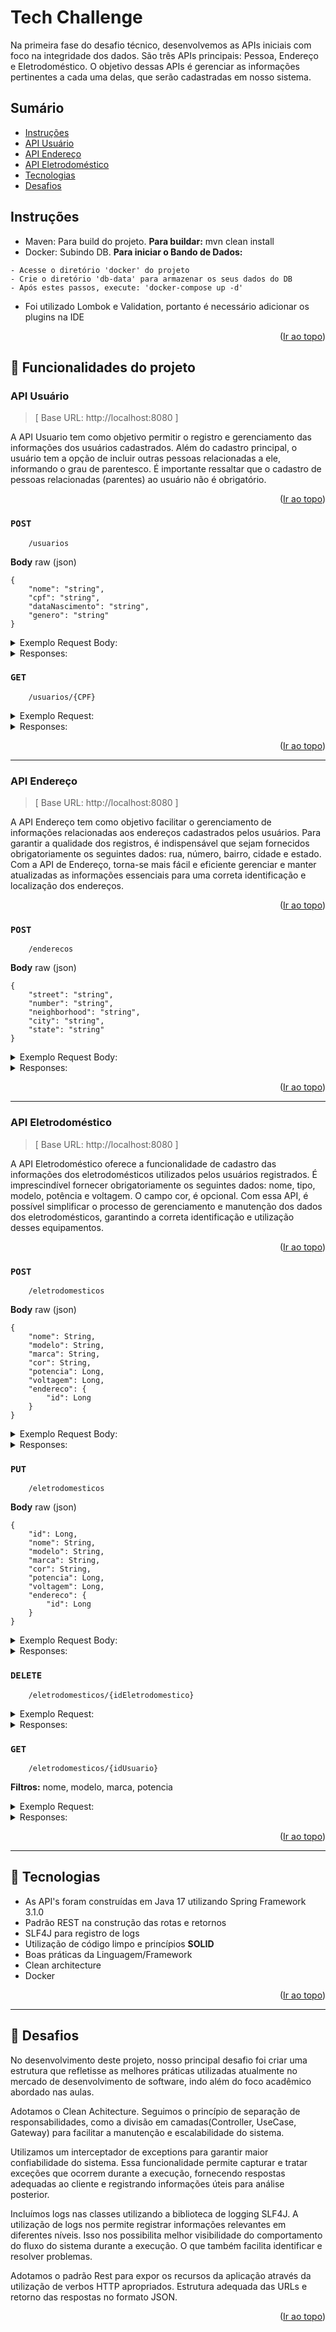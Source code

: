 <a name="readme-top"></a>
# Tech Challenge

Na primeira fase do desafio técnico, desenvolvemos as APIs iniciais com foco na integridade dos dados. 
São três APIs principais: Pessoa, Endereço e Eletrodoméstico. O objetivo dessas APIs é gerenciar as informações pertinentes a cada uma delas, que serão cadastradas em nosso sistema.


## Sumário
* [Instruções](#instruções)
* [API Usuário](#api-usuário)
* [API Endereço](#api-endereço)
* [API Eletrodoméstico](#api-eletrodoméstico)
* [Tecnologias](#tecnologias)
* [Desafios](#desafios)


## Instruções

- Maven: Para build do projeto. **Para buildar:** mvn clean install
- Docker: Subindo DB. **Para iniciar o Bando de Dados:**
```
- Acesse o diretório 'docker' do projeto
- Crie o diretório 'db-data' para armazenar os seus dados do DB
- Após estes passos, execute: 'docker-compose up -d'
```
- Foi utilizado Lombok e Validation, portanto é necessário adicionar os plugins na IDE

<p align="right">(<a href="#readme-top">Ir ao topo</a>)</p>

<a name="funcionalidades-do-projeto"></a>
## 🔨  Funcionalidades do projeto

### API Usuário

>[ Base URL: http://localhost:8080 ]


A API Usuario tem como objetivo permitir o registro e gerenciamento das informações dos usuários cadastrados.
Além do cadastro principal, o usuário tem a opção de incluir outras pessoas relacionadas a ele, informando o grau de parentesco.
É importante ressaltar que o cadastro de pessoas relacionadas (parentes) ao usuário não é obrigatório.

<p align="right">(<a href="#readme-top">Ir ao topo</a>)</p>

### ``POST``

```
	/usuarios
```

**Body** raw (json)

```
{
    "nome": "string",
    "cpf": "string",
    "dataNascimento": "string",
    "genero": "string"
}
```


<details>
  <summary>Exemplo Request Body:</summary>


```
curl --location 'http://localhost:8080/usuarios' \
--header 'Content-Type: application/json' \
--data '{
    "nome": "Pedro Gonçalves Nunes",
    "cpf": "041.276.747-33",
    "dataNascimento": "1990-10-02",
    "genero": "MASCULINO"
}'
```
</details>



<details>
  <summary>Responses:</summary>

201 - _Created_
- Será retornado o id do registro criado

```
1
```

400 - _Bad Request_

```
{
  "code": "tc.argumentNotValid",
  "message": "birthDate:deve ser uma data passada;"
}
```

422 - _Unprocessable Entity_
- Caso o CPF já esteja cadastrado

```
{
	"code": "tc.person.CpfAlreadyRegistered",
	"message": "CPF já cadastrado."
}
```

500 - _Internal Server Error_

```
{
	"code": "tc.person.errorToAccessDatabase",
	"message": "Ocorreu um erro ao acessar o banco de dados."
}
```
</details>

### ``GET``

```
	/usuarios/{CPF}
```

<details>
  <summary>Exemplo Request:</summary>


```
curl --location --request GET 'http://localhost:8080/usuarios/041.276.747-33' \
--header 'Content-Type: application/json'
```
</details>



<details>
  <summary>Responses:</summary>

200 - _OK_
- Será retornado o usuário

```
{
    "id": 2,
    "nome": "Pedro Gonçalves Nunes",
    "cpf": "04127674733",
    "dataNascimento": "1990-10-02",
    "genero": "MASCULINO",
    "parentes": null
}
```

404 - _Not Found_

```
{
    "code": "tc.usuario.usuarioNaoEncontrado",
    "message": "Usuario não encontrado."
}
```
</details>

<p align="right">(<a href="#readme-top">Ir ao topo</a>)</p>

---------
### API Endereço

>[ Base URL: http://localhost:8080 ]


A API Endereço tem como objetivo facilitar o gerenciamento de informações relacionadas aos endereços cadastrados pelos usuários. 
Para garantir a qualidade dos registros, é indispensável que sejam fornecidos obrigatoriamente os seguintes dados: rua, número, bairro, cidade e estado. 
Com a API de Endereço, torna-se mais fácil e eficiente gerenciar e manter atualizadas as informações essenciais para uma correta identificação e localização dos endereços.

<p align="right">(<a href="#readme-top">Ir ao topo</a>)</p>


### ``POST``

```
	/enderecos
```

**Body** raw (json)

```
{
    "street": "string",
    "number": "string",
    "neighborhood": "string",
    "city": "string",
    "state": "string"
}
```

<details>
  <summary>Exemplo Request Body:</summary>


```
curl --location 'http://localhost:8080/adresses' \
--header 'Content-Type: application/json' \
--data '{
    "street": "Rua Dezoito",
    "number": "5698",
    "neighborhood": "São José",
    "city": "Blumenau",
    "state": "SC"
}
'
```
</details>

<details>
  <summary>Responses:</summary>

201 - _Created_
- Será retornado o id do registro criado

```
1
```

400 - _Bad Request_

```
{
  "code": "tc.argumentNotValid",
  "message": "state:O estado deve estar no formato 'SP';"
}
```

500 - _Internal Server Error_

```
{
	"code": "tc.address.errorToAccessDatabase",
	"message": "Ocorreu um erro ao acessar o banco de dados."
}
```
</details>

<p align="right">(<a href="#readme-top">Ir ao topo</a>)</p>

---------
### API Eletrodoméstico

>[ Base URL: http://localhost:8080 ]


A API Eletrodoméstico oferece a funcionalidade de cadastro das informações dos eletrodomésticos utilizados pelos usuários registrados. 
É imprescindível fornecer obrigatoriamente os seguintes dados: nome, tipo, modelo, potência e voltagem. O campo cor, é opcional.
Com essa API, é possível simplificar o processo de gerenciamento e manutenção dos dados dos eletrodomésticos, garantindo a correta identificação e utilização desses equipamentos. 


<p align="right">(<a href="#readme-top">Ir ao topo</a>)</p>

### ``POST``

```
	/eletrodomesticos
```

**Body** raw (json)

```
{
    "nome": String,
    "modelo": String,
    "marca": String,
    "cor": String,
    "potencia": Long,
    "voltagem": Long,
    "endereco": {
        "id": Long
    }
}
```

<details>
  <summary>Exemplo Request Body:</summary>


```
curl --location 'http://localhost:8080/eletrodomesticos' \
--header 'Content-Type: application/json' \
--data '{
    "nome": "Geladeira",
    "modelo": "Frost Free Duplex",
    "marca": "Consul",
    "cor": "Branca",
    "potencia": 90,
    "voltagem": 110,
    "endereco": {
        "id": 2
    }
}'
```
</details>

<details>
  <summary>Responses:</summary>

201 - _Created_
- Será retornado o id do registro criado

```
1
```

400 - _Bad Request_

```
{
  "code": "tc.argumentNotValid",
  "message": "voltage:não deve ser nulo;"
}
```

422 - _Unprocessable Entity_

```
{
    "code": "tc.homeAppliance.IllegalArgumentVoltage",
    "message": "Voltagem inválida, aceito apenas '110' e '220'."
}
```

500 - _Internal Server Error_

```
{
	"code": "tc.homeAppliance.errorToAccessDatabase",
	"message": "Ocorreu um erro ao acessar o banco de dados."
}
```
</details>

### ``PUT``

```
	/eletrodomesticos
```

**Body** raw (json)

```
{
    "id": Long,
    "nome": String,
    "modelo": String,
    "marca": String,
    "cor": String,
    "potencia": Long,
    "voltagem": Long,
    "endereco": {
        "id": Long
    }
}
```

<details>
  <summary>Exemplo Request Body:</summary>


```
curl --location 'http://localhost:8080/eletrodomesticos' \
--header 'Content-Type: application/json' \
--data '{
    "id": 7,
    "nome": "Iphone 3 alterado",
    "modelo": "14",
    "marca": "Apple",
    "cor": "Azul marinho",
    "potencia": 51,
    "voltagem": 110,
    "endereco": {
        "id": 2
    }
}'
```
</details>

<details>
  <summary>Responses:</summary>

204 - _No Content_

400 - _Bad Request_

```
{
  "code": "tc.argumentNotValid",
  "message": "voltage:não deve ser nulo;"
}
```

422 - _Unprocessable Entity_

```
{
    "code": "tc.homeAppliance.IllegalArgumentVoltage",
    "message": "Voltagem inválida, aceito apenas '110' e '220'."
}
```

500 - _Internal Server Error_

```
{
	"code": "tc.homeAppliance.errorToAccessDatabase",
	"message": "Ocorreu um erro ao acessar o banco de dados."
}
```
</details>

### ``DELETE``

```
	/eletrodomesticos/{idEletrodomestico}
```

<details>
  <summary>Exemplo Request:</summary>


```
curl --location --request DELETE 'http://localhost:8080/eletrodomesticos/2' \
--data ''
```
</details>

<details>
  <summary>Responses:</summary>

204 - _No Content_

500 - _Internal Server Error_

```
{
	"code": "tc.homeAppliance.errorToAccessDatabase",
	"message": "Ocorreu um erro ao acessar o banco de dados."
}
```
</details>

### ``GET``

```
	/eletrodomesticos/{idUsuario}
```

**Filtros:** nome, modelo, marca, potencia

<details>
  <summary>Exemplo Request:</summary>


```
curl --location --request GET 'http://localhost:8080/eletrodomesticos/1' \
--header 'Content-Type: application/json' \
--data ''
```
</details>

<details>
  <summary>Responses:</summary>

200 - _OK_

```
[
    {
        "id": 2,
        "nome": "Iphone",
        "modelo": "XR",
        "marca": "Apple",
        "cor": "Peto",
        "potencia": 50,
        "voltagem": 220,
        "endereco": {
            "id": 2,
            "rua": null,
            "numero": null,
            "bairro": null,
            "cidade": null,
            "estado": null,
            "cep": null,
            "usuario": null
        }
    },
    {
        "id": 3,
        "nome": "Geladeira",
        "modelo": "Frost Free Duplex",
        "marca": "Consul",
        "cor": "Branca",
        "potencia": 90,
        "voltagem": 110,
        "endereco": {
            "id": 2,
            "rua": null,
            "numero": null,
            "bairro": null,
            "cidade": null,
            "estado": null,
            "cep": null,
            "usuario": null
        }
    }
]
```

500 - _Internal Server Error_

```
{
	"code": "tc.homeAppliance.errorToAccessDatabase",
	"message": "Ocorreu um erro ao acessar o banco de dados."
}
```
</details>

<p align="right">(<a href="#readme-top">Ir ao topo</a>)</p>

---------

<a name="tecnologias"></a>
## 📍️ Tecnologias

- As API's foram construídas em Java 17 utilizando Spring Framework 3.1.0
- Padrão REST na construção das rotas e retornos
- SLF4J para registro de logs
- Utilização de código limpo e princípios **SOLID**
- Boas práticas da Linguagem/Framework
- Clean architecture
- Docker

<p align="right">(<a href="#readme-top">Ir ao topo</a>)</p>

---------

<a name="desafios"></a>
## 📍️ Desafios

No desenvolvimento deste projeto, nosso principal desafio foi criar uma estrutura que refletisse as melhores práticas utilizadas atualmente no mercado de desenvolvimento de software, indo além do foco acadêmico abordado nas aulas.

Adotamos o Clean Achitecture. 
Seguimos o princípio de separação de responsabilidades, como a divisão em camadas(Controller, UseCase, Gateway) para facilitar a manutenção e escalabilidade do sistema.

Utilizamos um interceptador de exceptions para garantir maior confiabilidade do sistema. Essa funcionalidade permite capturar e tratar exceções que ocorrem durante a execução, fornecendo respostas adequadas ao cliente e registrando informações úteis para análise posterior.

Incluímos logs nas classes utilizando a biblioteca de logging SLF4J. A utilização de logs nos permite registrar informações relevantes em diferentes níveis. Isso nos possibilita melhor visibilidade do comportamento do fluxo do sistema durante a execução. O que também facilita identificar e resolver problemas.

Adotamos o padrão Rest para expor os recursos da aplicação através da utilização de verbos HTTP apropriados. Estrutura adequada das URLs e retorno das respostas no formato JSON.


<p align="right">(<a href="#readme-top">Ir ao topo</a>)</p>
